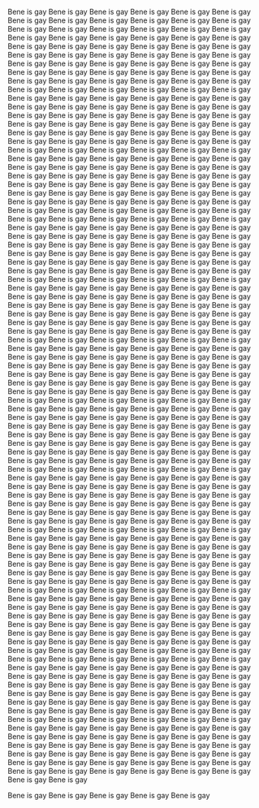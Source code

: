 Bene is gay
Bene is gay
Bene is gay
Bene is gay
Bene is gay
Bene is gay
Bene is gay
Bene is gay
Bene is gay
Bene is gay
Bene is gay
Bene is gay
Bene is gay
Bene is gay
Bene is gay
Bene is gay
Bene is gay
Bene is gay
Bene is gay
Bene is gay
Bene is gay
Bene is gay
Bene is gay
Bene is gay
Bene is gay
Bene is gay
Bene is gay
Bene is gay
Bene is gay
Bene is gay
Bene is gay
Bene is gay
Bene is gay
Bene is gay
Bene is gay
Bene is gay
Bene is gay
Bene is gay
Bene is gay
Bene is gay
Bene is gay
Bene is gay
Bene is gay
Bene is gay
Bene is gay
Bene is gay
Bene is gay
Bene is gay
Bene is gay
Bene is gay
Bene is gay
Bene is gay
Bene is gay
Bene is gay
Bene is gay
Bene is gay
Bene is gay
Bene is gay
Bene is gay
Bene is gay
Bene is gay
Bene is gay
Bene is gay
Bene is gay
Bene is gay
Bene is gay
Bene is gay
Bene is gay
Bene is gay
Bene is gay
Bene is gay
Bene is gay
Bene is gay
Bene is gay
Bene is gay
Bene is gay
Bene is gay
Bene is gay
Bene is gay
Bene is gay
Bene is gay
Bene is gay
Bene is gay
Bene is gay
Bene is gay
Bene is gay
Bene is gay
Bene is gay
Bene is gay
Bene is gay
Bene is gay
Bene is gay
Bene is gay
Bene is gay
Bene is gay
Bene is gay
Bene is gay
Bene is gay
Bene is gay
Bene is gay
Bene is gay
Bene is gay
Bene is gay
Bene is gay
Bene is gay
Bene is gay
Bene is gay
Bene is gay
Bene is gay
Bene is gay
Bene is gay
Bene is gay
Bene is gay
Bene is gay
Bene is gay
Bene is gay
Bene is gay
Bene is gay
Bene is gay
Bene is gay
Bene is gay
Bene is gay
Bene is gay
Bene is gay
Bene is gay
Bene is gay
Bene is gay
Bene is gay
Bene is gay
Bene is gay
Bene is gay
Bene is gay
Bene is gay
Bene is gay
Bene is gay
Bene is gay
Bene is gay
Bene is gay
Bene is gay
Bene is gay
Bene is gay
Bene is gay
Bene is gay
Bene is gay
Bene is gay
Bene is gay
Bene is gay
Bene is gay
Bene is gay
Bene is gay
Bene is gay
Bene is gay
Bene is gay
Bene is gay
Bene is gay
Bene is gay
Bene is gay
Bene is gay
Bene is gay
Bene is gay
Bene is gay
Bene is gay
Bene is gay
Bene is gay
Bene is gay
Bene is gay
Bene is gay
Bene is gay
Bene is gay
Bene is gay
Bene is gay
Bene is gay
Bene is gay
Bene is gay
Bene is gay
Bene is gay
Bene is gay
Bene is gay
Bene is gay
Bene is gay
Bene is gay
Bene is gay
Bene is gay
Bene is gay
Bene is gay
Bene is gay
Bene is gay
Bene is gay
Bene is gay
Bene is gay
Bene is gay
Bene is gay
Bene is gay
Bene is gay
Bene is gay
Bene is gay
Bene is gay
Bene is gay
Bene is gay
Bene is gay
Bene is gay
Bene is gay
Bene is gay
Bene is gay
Bene is gay
Bene is gay
Bene is gay
Bene is gay
Bene is gay
Bene is gay
Bene is gay
Bene is gay
Bene is gay
Bene is gay
Bene is gay
Bene is gay
Bene is gay
Bene is gay
Bene is gay
Bene is gay
Bene is gay
Bene is gay
Bene is gay
Bene is gay
Bene is gay
Bene is gay
Bene is gay
Bene is gay
Bene is gay
Bene is gay
Bene is gay
Bene is gay
Bene is gay
Bene is gay
Bene is gay
Bene is gay
Bene is gay
Bene is gay
Bene is gay
Bene is gay
Bene is gay
Bene is gay
Bene is gay
Bene is gay
Bene is gay
Bene is gay
Bene is gay
Bene is gay
Bene is gay
Bene is gay
Bene is gay
Bene is gay
Bene is gay
Bene is gay
Bene is gay
Bene is gay
Bene is gay
Bene is gay
Bene is gay
Bene is gay
Bene is gay
Bene is gay
Bene is gay
Bene is gay
Bene is gay
Bene is gay
Bene is gay
Bene is gay
Bene is gay
Bene is gay
Bene is gay
Bene is gay
Bene is gay
Bene is gay
Bene is gay
Bene is gay
Bene is gay
Bene is gay
Bene is gay
Bene is gay
Bene is gay
Bene is gay
Bene is gay
Bene is gay
Bene is gay
Bene is gay
Bene is gay
Bene is gay
Bene is gay
Bene is gay
Bene is gay
Bene is gay
Bene is gay
Bene is gay
Bene is gay
Bene is gay
Bene is gay
Bene is gay
Bene is gay
Bene is gay
Bene is gay
Bene is gay
Bene is gay
Bene is gay
Bene is gay
Bene is gay
Bene is gay
Bene is gay
Bene is gay
Bene is gay
Bene is gay
Bene is gay
Bene is gay
Bene is gay
Bene is gay
Bene is gay
Bene is gay
Bene is gay
Bene is gay
Bene is gay
Bene is gay
Bene is gay
Bene is gay
Bene is gay
Bene is gay
Bene is gay
Bene is gay
Bene is gay
Bene is gay
Bene is gay
Bene is gay
Bene is gay
Bene is gay
Bene is gay
Bene is gay
Bene is gay
Bene is gay
Bene is gay
Bene is gay
Bene is gay
Bene is gay
Bene is gay
Bene is gay
Bene is gay
Bene is gay
Bene is gay
Bene is gay
Bene is gay
Bene is gay
Bene is gay
Bene is gay
Bene is gay
Bene is gay
Bene is gay
Bene is gay
Bene is gay
Bene is gay
Bene is gay
Bene is gay
Bene is gay
Bene is gay
Bene is gay
Bene is gay
Bene is gay
Bene is gay
Bene is gay
Bene is gay
Bene is gay
Bene is gay
Bene is gay
Bene is gay
Bene is gay
Bene is gay
Bene is gay
Bene is gay
Bene is gay
Bene is gay
Bene is gay
Bene is gay
Bene is gay
Bene is gay
Bene is gay
Bene is gay
Bene is gay
Bene is gay
Bene is gay
Bene is gay
Bene is gay
Bene is gay
Bene is gay
Bene is gay
Bene is gay
Bene is gay
Bene is gay
Bene is gay
Bene is gay
Bene is gay
Bene is gay
Bene is gay
Bene is gay
Bene is gay
Bene is gay
Bene is gay
Bene is gay
Bene is gay
Bene is gay
Bene is gay
Bene is gay
Bene is gay
Bene is gay
Bene is gay
Bene is gay
Bene is gay
Bene is gay
Bene is gay
Bene is gay
Bene is gay
Bene is gay
Bene is gay
Bene is gay
Bene is gay
Bene is gay
Bene is gay
Bene is gay
Bene is gay
Bene is gay
Bene is gay
Bene is gay
Bene is gay
Bene is gay
Bene is gay
Bene is gay
Bene is gay
Bene is gay
Bene is gay
Bene is gay
Bene is gay
Bene is gay
Bene is gay
Bene is gay
Bene is gay
Bene is gay
Bene is gay
Bene is gay
Bene is gay
Bene is gay
Bene is gay
Bene is gay
Bene is gay
Bene is gay
Bene is gay
Bene is gay
Bene is gay
Bene is gay
Bene is gay
Bene is gay
Bene is gay
Bene is gay
Bene is gay
Bene is gay
Bene is gay
Bene is gay
Bene is gay
Bene is gay
Bene is gay
Bene is gay
Bene is gay
Bene is gay
Bene is gay
Bene is gay
Bene is gay
Bene is gay
Bene is gay
Bene is gay
Bene is gay
Bene is gay
Bene is gay
Bene is gay
Bene is gay
Bene is gay
Bene is gay
Bene is gay
Bene is gay
Bene is gay
Bene is gay
Bene is gay
Bene is gay
Bene is gay
Bene is gay
Bene is gay
Bene is gay
Bene is gay
Bene is gay
Bene is gay
Bene is gay
Bene is gay
Bene is gay
Bene is gay
Bene is gay
Bene is gay
Bene is gay
Bene is gay
Bene is gay
Bene is gay
Bene is gay
Bene is gay
Bene is gay
Bene is gay
Bene is gay
Bene is gay
Bene is gay
Bene is gay
Bene is gay
Bene is gay
Bene is gay
Bene is gay
Bene is gay
Bene is gay
Bene is gay
Bene is gay
Bene is gay
Bene is gay
Bene is gay
Bene is gay
Bene is gay
Bene is gay
Bene is gay
Bene is gay
Bene is gay
Bene is gay
Bene is gay
Bene is gay
Bene is gay
Bene is gay
Bene is gay
Bene is gay


Bene is gay
Bene is gay
Bene is gay
Bene is gay
Bene is gay
